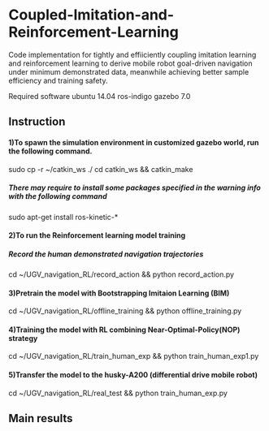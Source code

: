 # Coupled-Imitation-and-Reinforcement-Learning
Code implementation for tightly and effiiciently coupling imitation learning and reinforcement learning to derive mobile robot goal-driven navigation under minimum demonstrated data, meanwhile achieving better sample efficiency and training safety.


Required software
ubuntu 14.04
ros-indigo
gazebo 7.0

## Instruction
#### 1)To spawn the simulation environment in customized gazebo world, run the following command.
sudo cp -r ~/catkin_ws  ./
cd catkin_ws && catkin_make 

##### There may require to install some packages specified in the warning info with the following command
sudo apt-get install ros-kinetic-*

#### 2)To run the Reinforcement learning model training
##### Record the human demonstrated navigation trajectories
cd ~/UGV_navigation_RL/record_action && python record_action.py

#### 3)Pretrain the model with Bootstrapping Imitaion Learning (BIM)
cd ~/UGV_navigation_RL/offline_training && python offline_training.py

#### 4)Training the model with RL combining Near-Optimal-Policy(NOP) strategy
cd ~/UGV_navigation_RL/train_human_exp  && python train_human_exp1.py

#### 5)Transfer the model to the husky-A200 (differential drive mobile robot)
cd ~/UGV_navigation_RL/real_test  && python train_human_exp.py

## Main results

